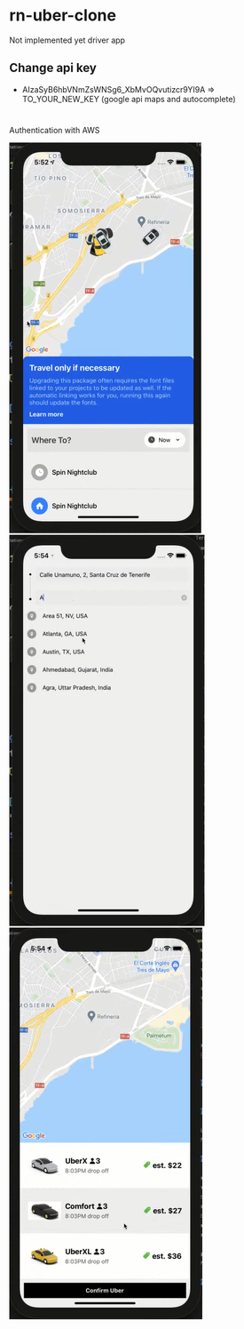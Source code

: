 # rn-uber-clone

Not implemented yet driver app


## Change  api  key <br>
- AIzaSyB6hbVNmZsWNSg6_XbMvOQvutizcr9YI9A => TO_YOUR_NEW_KEY (google api maps and autocomplete)
#
Authentication with AWS 


![Alt text](images/1.png?raw=true "Homepage")
![Alt text](images/2.png?raw=true "Search")
![Alt text](images/3.png?raw=true "Guest Info")
